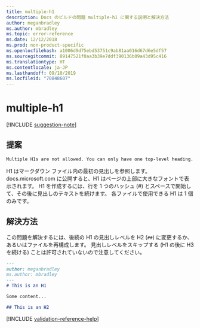 ```yaml
---
title: multiple-h1
description: Docs のビルドの問題 multiple-h1 に関する説明と解決方法
author: meganbradley
ms.author: mbradley
ms.topic: error-reference
ms.date: 12/12/2018
ms.prod: non-product-specific
ms.openlocfilehash: a1006d9d75ebd53751c9ab81aa016d67d6e5df57
ms.sourcegitcommit: 89147521f0aa3b39e7ddf390136b09a43d95c416
ms.translationtype: HT
ms.contentlocale: ja-JP
ms.lasthandoff: 09/10/2019
ms.locfileid: "70848607"
---
```

# <a name="multiple-h1"></a>multiple-h1

[!INCLUDE [suggestion-note](includes/suggestion-note.md)]

## <a name="suggestion"></a>提案

`Multiple H1s are not allowed. You can only have one top-level heading.`

H1 はマークダウン ファイル内の最初の見出しを参照します。 docs.microsoft.com に公開すると、H1 はページの上部に大きなフォントで表示されます。 H1 を作成するには、行を 1 つのハッシュ (#) とスペースで開始して、その後に見出しのテキストを続けます。 各ファイルで使用できる H1 は 1 個のみです。

## <a name="resolution"></a>解決方法

この問題を解決するには、後続の H1 の見出しレベルを H2 (`##`) に変更するか、あるいはファイルを再構成します。 見出しレベルをスキップする (H1 の後に H3 を続ける) ことは許可されていないので注意してください。

```markdown
---
author: meganbradley
ms.author: mbradley
---
# This is an H1

Some content...

## This is an H2
```

<!--make sure to add this file to your includes folder and verify the path-->
[!INCLUDE [validation-reference-help](includes/validation-reference-help.md)]